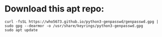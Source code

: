 # Download this apt repo:
```
curl -fsSL https://who5673.github.io/python3-genpasswd/genpasswd.gpg | sudo gpg --dearmor -o /usr/share/keyrings/python3-genpasswd.gpg
sudo apt update
```
